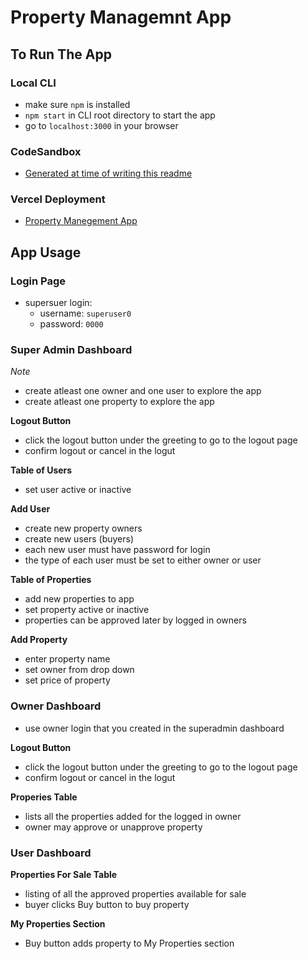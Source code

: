 # Property Managemnt App

## To Run The App

### Local CLI
- make sure `npm` is installed 
- `npm start` in CLI root directory to start the app
- go to `localhost:3000` in your browser

### CodeSandbox

- [Generated at time of writing this readme](https://jqj85.csb.app/)

### Vercel Deployment

- [Property Manegement App](https://property-management-app.vercel.app/dashboard)

## App Usage

### Login Page

- supersuer login:
    - username: `superuser0`
    - password: `0000`

### Super Admin Dashboard 

*Note*
- create atleast one owner and one user to explore the app 
- create atleast one property to explore the app 

**Logout Button**
- click the logout button under the greeting to go to the logout page
- confirm logout or cancel in the logut 

**Table of Users**
- set user active or inactive

**Add User**
- create new property owners 
- create new users (buyers)
- each new user must have password for login
- the type of each user must be set to either owner or user

**Table of Properties**
- add new properties to app 
- set property active or inactive
- properties can be approved later by logged in owners 

**Add Property**
- enter property name
- set owner from drop down
- set price of property

### Owner Dashboard

- use owner login that you created in the superadmin dashboard 

**Logout Button**
- click the logout button under the greeting to go to the logout page
- confirm logout or cancel in the logut 


**Properies Table**
- lists all the properties added for the logged in owner 
- owner may approve or unapprove property

### User Dashboard 

**Properties For Sale Table**
- listing of all the approved properties available for sale
- buyer clicks Buy button to buy property

**My Properties Section**
- Buy button adds property to My Properties section 




